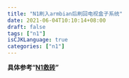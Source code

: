 ```yaml
---
title: "N1刷入armbian后刷回电视盒子系统"
date: 2021-06-04T10:10:14+08:00
draft: false
tags: ["n1"]
isCJKLanguage: true
categories: ["n1"]
---
```


**具体参考“[N1救砖](/post/2021/01/04/n1救砖.html)”**

